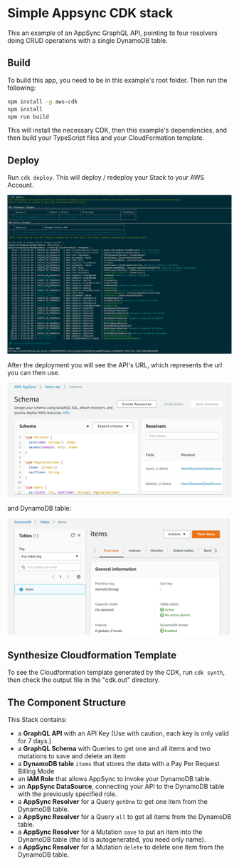 # Simple Appsync CDK stack

This an example of an AppSync GraphQL API, pointing to four resolvers doing CRUD operations with a single DynamoDB table.

## Build

To build this app, you need to be in this example's root folder. Then run the following:

```bash
npm install -g aws-cdk
npm install
npm run build
```

This will install the necessary CDK, then this example's dependencies, and then build your TypeScript files and your CloudFormation template.

## Deploy

Run `cdk deploy`. This will deploy / redeploy your Stack to your AWS Account.

![alt text](https://github.com/naveenbijalwan/simpleappsynccdk/blob/main/cdkdeploy.PNG?raw=true)

After the deployment you will see the API's URL, which represents the url you can then use.

![alt text](https://github.com/naveenbijalwan/simpleappsynccdk/blob/main/apisurl.PNG?raw=true)

and DynamoDB table:

![alt text](https://github.com/naveenbijalwan/simpleappsynccdk/blob/main/dynamodbtable.PNG?raw=true)

## Synthesize Cloudformation Template

To see the Cloudformation template generated by the CDK, run `cdk synth`, then check the output file in the "cdk.out" directory.

## The Component Structure

This Stack contains:

- a __GraphQL API__ with an API Key (Use with caution, each key is only valid for 7 days.)
- a __GraphQL Schema__ with Queries to get one and all items and two mutations to save and delete an item
- a __DynamoDB table__ `items` that stores the data with a Pay Per Request Billing Mode
- an __IAM Role__ that allows AppSync to invoke your DynamoDB table.
- an __AppSync DataSource__, connecting your API to the DynamoDB table with the previously specified role.
- a __AppSync Resolver__ for a Query `getOne` to get one item from the DynamoDB table.
- a __AppSync Resolver__ for a Query `all` to get all items from the DynamoDB table.
- a __AppSync Resolver__ for a Mutation `save` to put an item into the DynamoDB table (the id is autogenerated, you need only name).
- a __AppSync Resolver__ for a Mutation `delete` to delete one item from the DynamoDB table.
